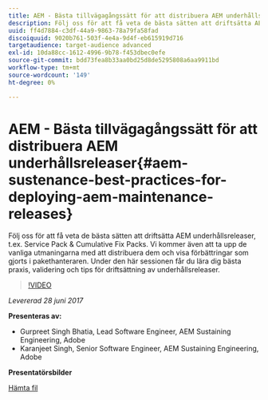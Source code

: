```yaml
---
title: AEM - Bästa tillvägagångssätt för att distribuera AEM underhållsreleaser
description: Följ oss för att få veta de bästa sätten att driftsätta AEM underhållsreleaser, t.ex. Service Pack & Cumulative Fix Packs. Vi kommer även att ta upp de vanliga utmaningarna med att distribuera dem och visa förbättringar som gjorts i pakethanteraren. Under den här sessionen får du lära dig bästa praxis, validering och tips för driftsättning av underhållsreleaser.
uuid: ff4d7884-c3df-44a9-9863-78a79fa58fad
discoiquuid: 9020b761-503f-4e4a-9d4f-eb615919d716
targetaudience: target-audience advanced
exl-id: 10da88cc-1612-4996-9b78-f453dbec0efe
source-git-commit: bdd73fea8b33aa0bd25d8de5295808a6aa9911bd
workflow-type: tm+mt
source-wordcount: '149'
ht-degree: 0%

---
```


# AEM - Bästa tillvägagångssätt för att distribuera AEM underhållsreleaser{#aem-sustenance-best-practices-for-deploying-aem-maintenance-releases}

Följ oss för att få veta de bästa sätten att driftsätta AEM underhållsreleaser, t.ex. Service Pack &amp; Cumulative Fix Packs. Vi kommer även att ta upp de vanliga utmaningarna med att distribuera dem och visa förbättringar som gjorts i pakethanteraren. Under den här sessionen får du lära dig bästa praxis, validering och tips för driftsättning av underhållsreleaser.

>[!VIDEO](https://video.tv.adobe.com/v/18982/?quality=9)

*Levererad 28 juni 2017*

**Presenteras av:**

* Gurpreet Singh Bhatia, Lead Software Engineer, AEM Sustaining Engineering, Adobe
* Karanjeet Singh, Senior Software Engineer, AEM Sustaining Engineering, Adobe

**Presentatörsbilder**

[Hämta fil](assets/aem-sustenance-best-practices-gems.pdf)
<!--
[Get back to the Overview](https://helpx.adobe.com/experience-manager/kt/eseminars/gems/aem-index.html)
-->
